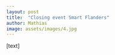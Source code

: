 ```yaml
---
layout: post
title:  "Closing event Smart Flanders"
author: Mathias
image: assets/images/4.jpg
---
```



[text]
